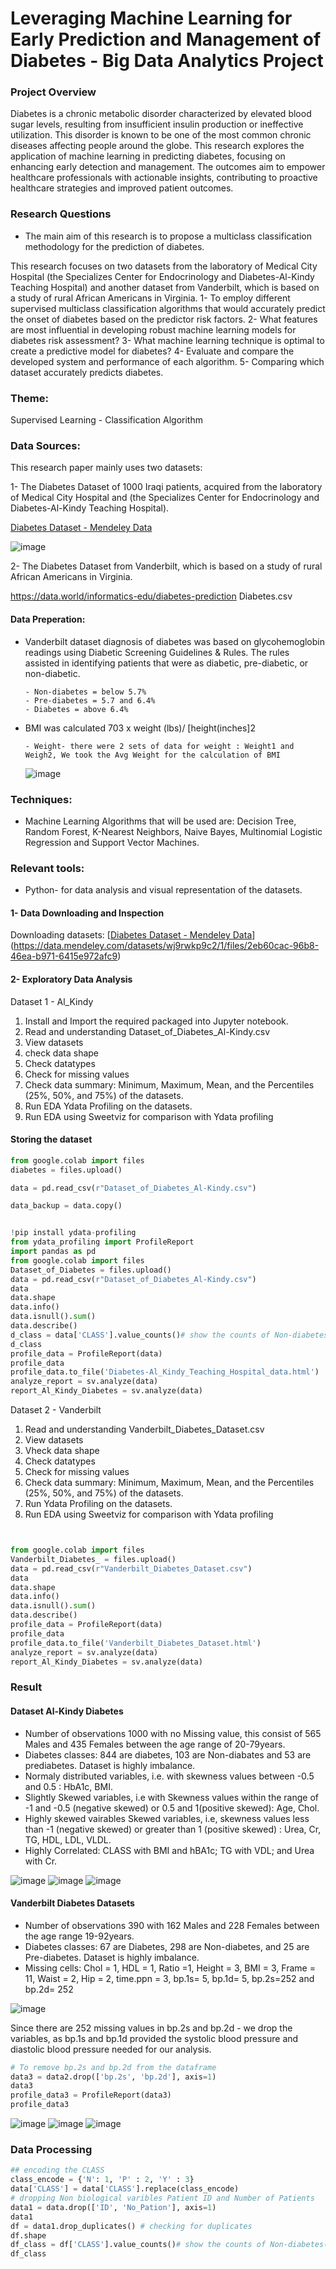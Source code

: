 # Leveraging Machine Learning for Early Prediction and Management of Diabetes -  Big Data Analytics Project 

### Project Overview

Diabetes is a chronic metabolic disorder characterized by elevated blood sugar levels, resulting from insufficient insulin production or ineffective utilization. This disorder is known to be one of the most common chronic diseases affecting people around the globe. 
This research explores the application of machine learning in predicting diabetes, focusing on enhancing early detection and management. The outcomes aim to empower healthcare professionals with actionable insights, contributing to proactive healthcare strategies and improved patient outcomes. 


### Research Questions
- The main aim of this research is to propose a multiclass classification methodology for the prediction of diabetes.
  
This research focuses on two datasets from the laboratory of Medical City Hospital (the Specializes Center for Endocrinology and Diabetes-Al-Kindy Teaching Hospital) and another dataset from Vanderbilt, which is based on a study of rural African Americans in 
         Virginia.
      1-  To employ different supervised multiclass classification algorithms that would accurately predict the onset of diabetes based on the predictor risk factors.
      2-  What features are most influential in developing robust machine learning models for diabetes risk assessment?
      3-  What machine learning technique is optimal to create a predictive model for diabetes?
      4-  Evaluate and compare the developed system and performance of each algorithm.
      5- 	Comparing which dataset accurately predicts diabetes.

   
### Theme: 
Supervised Learning - Classification Algorithm

### Data Sources:
 This research paper mainly uses two datasets:
 
1- The Diabetes Dataset of 1000 Iraqi patients, acquired from the laboratory of Medical City Hospital and (the Specializes Center for Endocrinology and Diabetes-Al-Kindy Teaching Hospital). 

 [Diabetes Dataset - Mendeley Data](https://data.mendeley.com/datasets/wj9rwkp9c2/1)

![image](https://github.com/LawalZainab/Leveraging-Machine-Learning-for-Early-Prediction-and-Management-of-Diabetes-BigDataAnalytics-Project/assets/157916270/92540bb0-8c76-4e27-bcd2-196c0d4141a2)

       

2- The Diabetes Dataset from Vanderbilt, which is based on a study of rural African Americans in Virginia.

 https://data.world/informatics-edu/diabetes-prediction   Diabetes.csv

 #### Data Preperation:

 - Vanderbilt dataset diagnosis of diabetes was based on glycohemoglobin readings using Diabetic Screening Guidelines & Rules. The rules assisted in identifying patients that were as diabetic, pre-diabetic, or non-diabetic.
  
       - Non-diabetes = below 5.7%
       - Pre-diabetes = 5.7 and 6.4%
       - Diabetes = above 6.4%
   
- BMI was calculated 703 x weight (lbs)/ [height(inches]2
  
      - Weight- there were 2 sets of data for weight : Weight1 and Weigh2, We took the Avg Weight for the calculation of BMI

  ![image](https://github.com/LawalZainab/Leveraging-Machine-Learning-for-Early-Prediction-and-Management-of-Diabetes-BigDataAnalytics-Project/assets/157916270/f33de591-140d-42e0-8343-bc50f8b4cabf)


     
### Techniques:
- Machine Learning Algorithms that will be used are:  Decision Tree, Random Forest, K-Nearest Neighbors, Naive Bayes, Multinomial Logistic Regression and Support Vector Machines.
  

### Relevant tools:
- Python- for data analysis and visual representation of the datasets.


#### 1- Data Downloading and Inspection
   
Downloading datasets:
[[Diabetes Dataset - Mendeley Data](https://data.mendeley.com/datasets/wj9rwkp9c2/1)](https://data.mendeley.com/datasets/wj9rwkp9c2/1/files/2eb60cac-96b8-46ea-b971-6415e972afc9)


#### 2- Exploratory Data Analysis

Dataset 1 - Al_Kindy
1. Install and Import the required packaged into Jupyter notebook.
2. Read and understanding  Dataset_of_Diabetes_Al-Kindy.csv 
3. View datasets
4. check data shape 
5. Check datatypes 
6. Check for missing values 
7. Check data summary: Minimum, Maximum, Mean, and the Percentiles (25%, 50%, and 75%) of the datasets.
8. Run EDA Ydata Profiling on the datasets.
9. Run EDA using Sweetviz for comparison with Ydata profiling


#### 

#### Storing the dataset

``` Python
from google.colab import files
diabetes = files.upload()

data = pd.read_csv(r"Dataset_of_Diabetes_Al-Kindy.csv")

data_backup = data.copy()
```

``` Python

!pip install ydata-profiling
from ydata_profiling import ProfileReport
import pandas as pd
from google.colab import files
Dataset_of_Diabetes = files.upload()
data = pd.read_csv(r"Dataset_of_Diabetes_Al-Kindy.csv")
data
data.shape
data.info()
data.isnull().sum()
data.describe()
d_class = data['CLASS'].value_counts()# show the counts of Non-diabetes Pre-diabetes and Diabetes
d_class
profile_data = ProfileReport(data)
profile_data
profile_data.to_file('Diabetes-Al_Kindy_Teaching_Hospital_data.html')
analyze_report = sv.analyze(data)
report_Al_Kindy_Diabetes = sv.analyze(data)
```
Dataset 2 - Vanderbilt
1. Read and understanding  Vanderbilt_Diabetes_Dataset.csv 
2. View datasets
3. Vheck data shape 
4. Check datatypes 
5. Check for missing values 
6. Check data summary: Minimum, Maximum, Mean, and the Percentiles (25%, 50%, and 75%) of the datasets.
7. Run Ydata Profiling on the datasets.
8. Run EDA using Sweetviz for comparison with Ydata profiling

``` Python


from google.colab import files
Vanderbilt_Diabetes_ = files.upload()
data = pd.read_csv(r"Vanderbilt_Diabetes_Dataset.csv")
data
data.shape
data.info()
data.isnull().sum()
data.describe()
profile_data = ProfileReport(data)
profile_data
profile_data.to_file('Vanderbilt_Diabetes_Dataset.html')
analyze_report = sv.analyze(data)
report_Al_Kindy_Diabetes = sv.analyze(data)
```
### Result 
#### Dataset Al-Kindy Diabetes
- Number of observations 1000 with no Missing value, this consist of 565 Males and 435 Females between the age range of 20-79years. 
- Diabetes classes:   844 are diabetes, 103 are Non-diabates and 53 are prediabetes. Dataset is highly imbalance. 
- Normaly distributed variables, i.e. with skewness values between -0.5 and 0.5 : HbA1c, BMI.
- Slightly Skewed variables, i.e with Skewness values within the range of -1 and -0.5 (negative skewed) or 0.5 and 1(positive skewed): Age, Chol.
- Highly skewed vairables Skewed variables, i.e, skewness values less than -1 (negative skewed) or greater than 1 (positive skewed) : Urea, Cr, TG, HDL, LDL, VLDL.
- Highly Correlated:  CLASS with BMI and hBA1c; TG with VDL; and Urea with Cr.

![image](https://github.com/LawalZainab/Leveraging-Machine-Learning-for-Early-Prediction-and-Management-of-Diabetes-BigDataAnalytics-Project/assets/157916270/4dc2c1cd-c091-41c8-94af-7e7d85e5c1c3)
![image](https://github.com/LawalZainab/Leveraging-Machine-Learning-for-Early-Prediction-and-Management-of-Diabetes-BigDataAnalytics-Project/assets/157916270/3b37f2fb-764c-40a2-bca2-ba8b3e0a0b41)
![image](https://github.com/LawalZainab/Leveraging-Machine-Learning-for-Early-Prediction-and-Management-of-Diabetes-BigDataAnalytics-Project/assets/157916270/bf2cb794-f980-4548-9ad2-582056f249ab)


#### Vanderbilt Diabetes Datasets
- Number of observations 390 with 162 Males and 228 Females between the age range 19-92years.
- Diabetes classes: 67 are Diabetes, 298 are Non-diabetes, and 25 are Pre-diabetes.  Dataset is highly imbalance.
- Missing cells: Chol = 1, HDL = 1, Ratio =1, Height = 3, BMI = 3, Frame = 11, Waist = 2, Hip = 2, time.ppn = 3, bp.1s= 5, bp.1d= 5, bp.2s=252 and  bp.2d= 252

![image](https://github.com/LawalZainab/Leveraging-Machine-Learning-for-Early-Prediction-and-Management-of-Diabetes-BigDataAnalytics-Project/assets/157916270/36b04502-30cf-42fc-a18b-9e0c486b7037)

Since there are 252 missing values  in bp.2s and bp.2d - we drop the variables, as bp.1s and bp.1d provided the systolic blood pressure and diastolic blood pressure needed for our analysis. 

``` Python
# To remove bp.2s and bp.2d from the dataframe
data3 = data2.drop(['bp.2s', 'bp.2d'], axis=1)
data3
profile_data3 = ProfileReport(data3)
profile_data3
```

![image](https://github.com/LawalZainab/Leveraging-Machine-Learning-for-Early-Prediction-and-Management-of-Diabetes-BigDataAnalytics-Project/assets/157916270/6d697ee5-e69b-4153-8eb6-b04cb7c611f5)
![image](https://github.com/LawalZainab/Leveraging-Machine-Learning-for-Early-Prediction-and-Management-of-Diabetes-BigDataAnalytics-Project/assets/157916270/40701180-54b2-42ef-9f99-078faa9a2093)
![image](https://github.com/LawalZainab/Leveraging-Machine-Learning-for-Early-Prediction-and-Management-of-Diabetes-BigDataAnalytics-Project/assets/157916270/791bcd21-b519-4a88-b9e6-ee897fd0afe4)


### Data Processing
``` Python
## encoding the CLASS
class_encode = {'N': 1, 'P' : 2, 'Y' : 3}
data['CLASS'] = data['CLASS'].replace(class_encode)
# dropping Non biological varibles Patient ID and Number of Patients
data1 = data.drop(['ID', 'No_Pation'], axis=1)
data1
df = data1.drop_duplicates() # checking for duplicates
df.shape
df_class = df['CLASS'].value_counts()# show the counts of Non-diabetes(1)= 96, Pre-diabetes(96) and Diabetes(3) = 690
df_class
```
